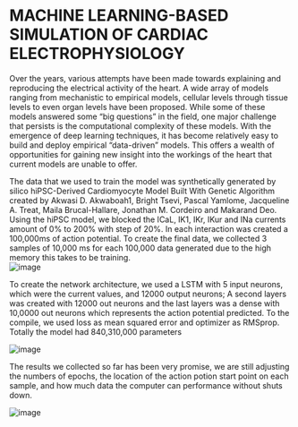 # MACHINE LEARNING-BASED SIMULATION OF CARDIAC ELECTROPHYSIOLOGY

  Over the years, various attempts have been made towards explaining and reproducing the electrical activity of the heart. A wide array of models ranging from mechanistic to empirical models, cellular levels through tissue levels to even organ levels have been proposed. While some of these models answered some “big questions” in the field, one major challenge that persists is the computational complexity of these models. With the emergence of deep learning techniques, it has become relatively easy to build and deploy empirical “data-driven” models. This offers a wealth of opportunities for gaining new insight into the workings of the heart that current models are unable to offer.
  
  The data that we used to train the model was synthetically generated by silico hiPSC-Derived Cardiomyocyte Model Built With Genetic Algorithm created by Akwasi D. Akwaboah1, Bright Tsevi, Pascal Yamlome, Jacqueline A. Treat, Maila Brucal-Hallare, Jonathan M. Cordeiro and Makarand Deo. Using the hiPSC model, we blocked the ICaL, IK1, IKr, IKur and INa currents amount of 0% to 200% with step of 20%. In each interaction was created a 100,000ms of action potential. To create the final data, we collected 3 samples of 10,000 ms for each 100,000 data generated due to the high memory this takes to be training.  
![image](https://user-images.githubusercontent.com/75848451/152657932-dd97c201-a003-4f5c-8140-21455ac0a4d1.png)

  To create the network architecture, we used a LSTM with 5 input neurons, which were the current values, and 12000 output neurons; A second layers was created with 12000 out neurons and the last layers was a dense with 10,0000 out neurons which represents the action potential predicted. To the compile, we used loss as mean squared error and optimizer as RMSprop. Totally the model had 840,310,000 parameters
  
![image](https://user-images.githubusercontent.com/75848451/152658540-86672575-2988-4548-a335-d5438fc04d44.png)

  The results we collected so far has been very promise, we are still adjusting the numbers of epochs, the location of the action potion start point on each sample, and how much data the computer can performance without shuts down. 
  
 ![image](https://user-images.githubusercontent.com/75848451/152658514-ab86a948-8f52-46da-85c8-964ad2caf739.png)

 
